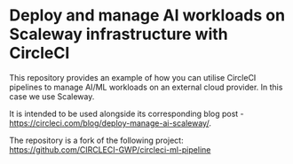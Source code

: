# Deploy and manage AI workloads on Scaleway infrastructure with CircleCI

This repository provides an example of how you can utilise CircleCI pipelines to manage AI/ML workloads on an external cloud provider. In this case we use Scaleway.

It is intended to be used alongside its corresponding blog post - https://circleci.com/blog/deploy-manage-ai-scaleway/.

The repository is a fork of the following project: https://github.com/CIRCLECI-GWP/circleci-ml-pipeline
